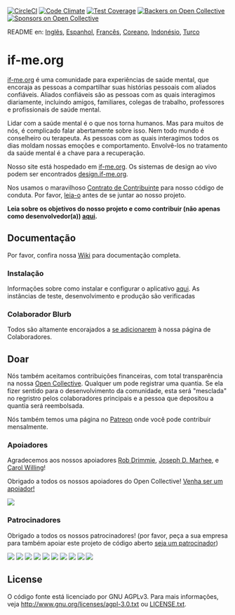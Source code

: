 [![CircleCI](https://circleci.com/gh/ifmeorg/ifme/tree/main.svg?style=svg)](https://circleci.com/gh/ifmeorg/ifme/tree/main)
[![Code Climate](https://codeclimate.com/github/ifmeorg/ifme/badges/gpa.svg)](https://codeclimate.com/github/ifmeorg/ifme)
[![Test Coverage](https://api.codeclimate.com/v1/badges/f9444a4d4116720518fe/test_coverage)](https://codeclimate.com/github/ifmeorg/ifme/test_coverage)
[![Backers on Open Collective](https://opencollective.com/ifme/backers/badge.svg)](#backers)
[![Sponsors on Open Collective](https://opencollective.com/ifme/sponsors/badge.svg)](#sponsors)

README en: [Inglês](https://github.com/ifmeorg/ifme/blob/main/README.md), [Espanhol](https://github.com/ifmeorg/ifme/blob/main/README-ES.md), [Francês](https://github.com/ifmeorg/ifme/blob/main/README-FR.md), [Coreano](https://github.com/ifmeorg/ifme/blob/main/README-KO.md), [Indonésio](https://github.com/ifmeorg/ifme/blob/main/README-ID.md), [Turco](https://github.com/ifmeorg/ifme/blob/main/README-TR.md)

# if-me.org

[if-me.org](https://www.if-me.org/) é uma comunidade para experiências de saúde mental, que encoraja as pessoas a compartilhar suas histórias pessoais com aliados confiáveis. Aliados confiáveis são as pessoas com as quais interagimos diariamente, incluindo amigos, familiares, colegas de trabalho, professores e profissionais de saúde mental.

Lidar com a saúde mental é o que nos torna humanos. Mas para muitos de nós, é complicado falar abertamente sobre isso. Nem todo mundo é conselheiro ou terapeuta. As pessoas com as quais interagimos todos os dias moldam nossas emoções e comportamento. Envolvê-los no tratamento da saúde mental é a chave para a recuperação.

Nosso site está hospedado em [if-me.org](https://www.if-me.org/). Os sistemas de design ao vivo podem ser encontrados [design.if-me.org](http://design.if-me.org/).

Nos usamos o maravilhoso [Contrato de Contribuinte](http://contributor-covenant.org) para nosso código de conduta. Por favor, [leia-o](https://github.com/ifmeorg/ifme/blob/main/code_of_conduct.md)
antes de se juntar ao nosso projeto.

**Leia sobre os objetivos do nosso projeto e como contribuir (não apenas como desenvolvedor(a)) [aqui](https://github.com/ifmeorg/ifme/blob/main/CONTRIBUTING.md).**

## Documentação

Por favor, confira nossa [Wiki](https://github.com/ifmeorg/ifme/wiki) para documentação completa.

### Instalação

Informações sobre como instalar e configurar o aplicativo [aqui](https://github.com/ifmeorg/ifme/wiki/Installation). As instâncias de teste, desenvolvimento e produção são verificadas

### Colaborador Blurb

Todos são altamente encorajados a [se adicionarem](https://github.com/ifmeorg/ifme/wiki/Contributor-Blurb) à nossa página de Colaboradores.

## Doar

Nós também aceitamos contribuições financeiras, com total transparência na nossa [Open Collective](https://opencollective.com/ifme).
Qualquer um pode registrar uma quantia. Se ela fizer sentido para o desenvolvimento da comunidade, esta será "mesclada" no regristro pelos colaboradores principais e a pessoa que depositou a quantia será reembolsada.

Nós também temos uma página no [Patreon](https://www.patreon.com/ifme) onde você pode contribuir mensalmente.

### Apoiadores

Agradecemos aos nossos apoiadores [Rob Drimmie](https://www.patreon.com/user?u=3251857),
[Joseph D. Marhee](https://www.patreon.com/user?u=2899171), e
[Carol Willing](https://www.patreon.com/user?u=202458)!

Obrigado a todos os nossos apoiadores do Open Collective!
[Venha ser um apoiador!](https://opencollective.com/ifme#backer)

<a href="https://opencollective.com/ifme#backers" target="_blank"><img src="https://opencollective.com/ifme/backers.svg?width=890"></a>

### Patrocinadores

Obrigado a todos os nossos patrocinadores! (por favor, peça a sua empresa para também apoiar este projeto de código aberto [seja um patrocinador](https://opencollective.com/ifme#sponsor))

<section role="presentation">
  <a href="https://opencollective.com/ifme/sponsor/0/website" target="_blank"><img src="https://opencollective.com/ifme/sponsor/0/avatar.svg"></a>
  <a href="https://opencollective.com/ifme/sponsor/1/website" target="_blank"><img src="https://opencollective.com/ifme/sponsor/1/avatar.svg"></a>
  <a href="https://opencollective.com/ifme/sponsor/2/website" target="_blank"><img src="https://opencollective.com/ifme/sponsor/2/avatar.svg"></a>
  <a href="https://opencollective.com/ifme/sponsor/3/website" target="_blank"><img src="https://opencollective.com/ifme/sponsor/3/avatar.svg"></a>
  <a href="https://opencollective.com/ifme/sponsor/4/website" target="_blank"><img src="https://opencollective.com/ifme/sponsor/4/avatar.svg"></a>
  <a href="https://opencollective.com/ifme/sponsor/5/website" target="_blank"><img src="https://opencollective.com/ifme/sponsor/5/avatar.svg"></a>
  <a href="https://opencollective.com/ifme/sponsor/6/website" target="_blank"><img src="https://opencollective.com/ifme/sponsor/6/avatar.svg"></a>
  <a href="https://opencollective.com/ifme/sponsor/7/website" target="_blank"><img src="https://opencollective.com/ifme/sponsor/7/avatar.svg"></a>
  <a href="https://opencollective.com/ifme/sponsor/8/website" target="_blank"><img src="https://opencollective.com/ifme/sponsor/8/avatar.svg"></a>
  <a href="https://opencollective.com/ifme/sponsor/9/website" target="_blank"><img src="https://opencollective.com/ifme/sponsor/9/avatar.svg"></a>
</section>

## License

O código fonte está licenciado por GNU AGPLv3. Para mais informações, veja
http://www.gnu.org/licenses/agpl-3.0.txt ou
[LICENSE.txt](https://github.com/ifmeorg/ifme/blob/main/LICENSE.txt).
